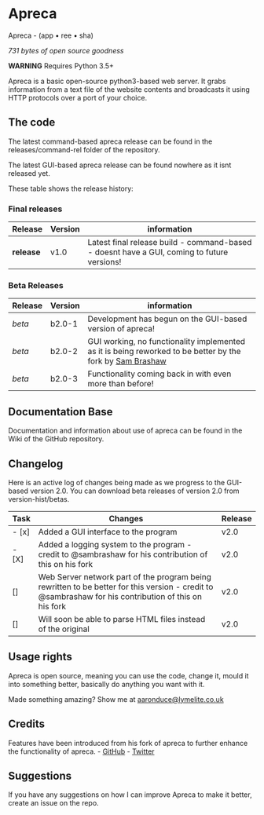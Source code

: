 # Apreca

Apreca - (app • ree • sha)

_731 bytes of open source goodness_

**WARNING** Requires Python 3.5+

Apreca is a basic open-source python3-based web server. It grabs information from a text file of the website contents and broadcasts it using HTTP protocols over a port of your choice.

## The code

The latest command-based apreca release can be found in the releases/command-rel folder of the repository.

The latest GUI-based apreca release can be found nowhere as it isnt released yet.

These table shows the release history:

### Final releases

| Release | Version | information |
| --- | --- | --- |
| **release** | v1.0 | Latest final release build - command-based - doesnt have a GUI, coming to future versions! |

### Beta Releases

| Release | Version | information |
| --- | --- | --- |
| *beta* | b2.0-1 | Development has begun on the GUI-based version of apreca! |
| *beta* | b2.0-2 | GUI working, no functionality implemented as it is being reworked to be better by the fork by [Sam Brashaw](https://github.com/sambrashaw/apreca) | 
| *beta* | b2.0-3 | Functionality coming back in with even more than before! | 

## Documentation Base

Documentation and information about use of apreca can be found in the Wiki of the GitHub repository.

## Changelog

Here is an active log of changes being made as we progress to the GUI-based version 2.0. You can download beta releases of version 2.0 from version-hist/betas.

| Task | Changes | Release |
| --- | --- | --- |
| - [x] | Added a GUI interface to the program | v2.0 |
| - [X] | Added a logging system to the program - credit to @sambrashaw for his contribution of this on his fork | v2.0 |
| [] | Web Server network part of the program being rewritten to be better for this version - credit to @sambrashaw for his contribution of this on his fork | v2.0 |
| [] | Will soon be able to parse HTML files instead of the original  | v2.0 |

## Usage rights

Apreca is open source, meaning you can use the code, change it, mould it into something better, basically do anything you want with it.

Made something amazing? Show me at aaronduce@lymelite.co.uk

## Credits

Features have been introduced from his fork of apreca to further enhance the functionality of apreca. - [GitHub](https://github.com/sambrashaw) - [Twitter](https://twitter.com/trsambrashaw)

## Suggestions

If you have any suggestions on how I can improve Apreca to make it better, create an issue on the repo.
